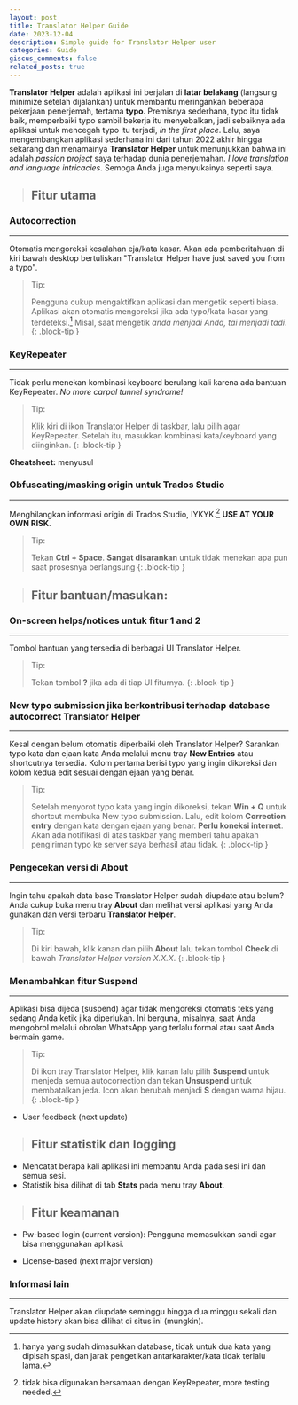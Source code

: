 ```yaml
---
layout: post
title: Translator Helper Guide
date: 2023-12-04
description: Simple guide for Translator Helper user
categories: Guide
giscus_comments: false
related_posts: true
---
```

**Translator Helper** adalah aplikasi ini berjalan di **latar belakang** (langsung minimize setelah dijalankan) untuk  membantu meringankan beberapa pekerjaan penerjemah, tertama **typo**.
Premisnya sederhana, typo itu tidak baik, memperbaiki typo sambil bekerja itu menyebalkan, jadi sebaiknya ada aplikasi untuk mencegah typo itu terjadi, _in the first place_.
Lalu, saya mengembangkan aplikasi sederhana ini dari tahun 2022 akhir hingga sekarang dan menamainya **Translator Helper** untuk menunjukkan bahwa ini adalah _passion project_ saya terhadap dunia penerjemahan.
_I love translation and language intricacies_.
Semoga Anda juga menyukainya seperti saya.

> ## Fitur utama

### Autocorrection
---
Otomatis mengoreksi kesalahan eja/kata kasar.
Akan ada pemberitahuan di kiri bawah desktop bertuliskan "Translator Helper have just saved you from a typo".

> Tip:
> 
> Pengguna cukup mengaktifkan aplikasi dan mengetik seperti biasa.
> Aplikasi akan otomatis mengoreksi jika ada typo/kata kasar yang terdeteksi.[^1]
> Misal, saat mengetik *anda menjadi Anda, tai menjadi tadi*.
{: .block-tip }

### KeyRepeater
---
Tidak perlu menekan kombinasi keyboard berulang kali karena ada bantuan KeyRepeater. *No more carpal tunnel syndrome!*

> Tip:
> 
> Klik kiri di ikon Translator Helper di taskbar, lalu pilih agar KeyRepeater.
> Setelah itu, masukkan kombinasi kata/keyboard yang diinginkan.
{: .block-tip }

**Cheatsheet:** menyusul

### Obfuscating/masking origin untuk Trados Studio
---
Menghilangkan informasi origin di Trados Studio, IYKYK.[^2] **USE AT YOUR OWN RISK**.

> Tip:
> 
> Tekan **Ctrl + Space**.
> **Sangat disarankan** untuk tidak menekan apa pun saat prosesnya berlangsung
{: .block-tip }  

> ## Fitur bantuan/masukan:

### On-screen helps/notices untuk fitur 1 and 2
---
Tombol bantuan yang tersedia di berbagai UI Translator Helper.

> Tip:
> 
> Tekan tombol **?** jika ada di tiap UI fiturnya.
{: .block-tip }

### New typo submission jika berkontribusi terhadap database autocorrect Translator Helper
---
Kesal dengan belum otomatis diperbaiki oleh Translator Helper?
Sarankan typo kata dan ejaan kata Anda melalui menu tray **New Entries** atau shortcutnya tersedia.
Kolom pertama berisi typo yang ingin dikoreksi dan kolom kedua edit sesuai dengan ejaan yang benar.

> Tip:
> 
> Setelah menyorot typo kata yang ingin dikoreksi, tekan **Win + Q** untuk shortcut membuka New typo submission.
> Lalu, edit kolom **Correction entry** dengan kata dengan ejaan yang benar.
> **Perlu koneksi internet**.
> Akan ada notifikasi di atas taskbar yang memberi tahu apakah pengiriman typo ke server saya berhasil atau tidak.
{: .block-tip }

### Pengecekan versi di About
---
Ingin tahu apakah data base Translator Helper sudah diupdate atau belum?
Anda cukup buka menu tray **About** dan melihat versi aplikasi yang Anda gunakan dan versi terbaru **Translator Helper**.

> Tip:
> 
> Di kiri bawah, klik kanan dan pilih **About** lalu tekan tombol **Check** di bawah *Translator Helper version X.X.X*.
{: .block-tip }

### Menambahkan fitur Suspend
---
Aplikasi bisa dijeda (suspend) agar tidak mengoreksi otomatis teks yang sedang Anda ketik jika diperlukan.
Ini berguna, misalnya, saat Anda mengobrol melalui obrolan WhatsApp yang terlalu formal atau saat Anda bermain game.

> Tip:
> 
> Di ikon tray Translator Helper, klik kanan lalu pilih **Suspend** untuk menjeda semua autocorrection dan tekan **Unsuspend** untuk membatalkan jeda.
> Icon akan berubah menjadi **S** dengan warna hijau.
{: .block-tip }

- User feedback (next update)

> ## Fitur statistik dan logging

- Mencatat berapa kali aplikasi ini membantu Anda pada sesi ini dan semua sesi.
- Statistik bisa dilihat di tab **Stats** pada menu tray **About**.

> ## Fitur keamanan

- Pw-based login (current version):
Pengguna memasukkan sandi agar bisa menggunakan aplikasi. 

- License-based (next major version)

### Informasi lain
---
Translator Helper akan diupdate seminggu hingga dua minggu sekali dan update history akan bisa dilihat di situs ini (mungkin).

[^1]: hanya yang sudah dimasukkan database, tidak untuk dua kata yang dipisah spasi, dan jarak pengetikan antarkarakter/kata tidak terlalu lama.
[^2]: tidak bisa digunakan bersamaan dengan KeyRepeater, more testing needed.
